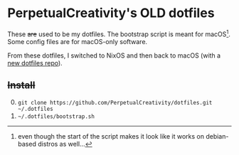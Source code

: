 # PerpetualCreativity's OLD dotfiles
These ~~are~~ used to be my dotfiles. The bootstrap script is meant for macOS[^1]. Some config files are for macOS-only software.

From these dotfiles, I switched to NixOS and then back to macOS (with a [new dotfiles repo](https://github.com/PerpetualCreativity/old-dotfiles)).

[^1]: even though the start of the script makes it look like it works on debian-based distros as well...

## ~~Install~~

0. `git clone https://github.com/PerpetualCreativity/dotfiles.git ~/.dotfiles`
1. `~/.dotfiles/bootstrap.sh`

